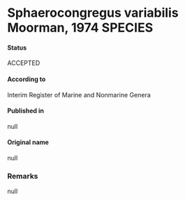 # Sphaerocongregus variabilis Moorman, 1974 SPECIES

#### Status
ACCEPTED

#### According to
Interim Register of Marine and Nonmarine Genera

#### Published in
null

#### Original name
null

### Remarks
null